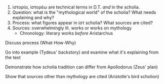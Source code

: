 1. ἱστορία, ἱστορέω are technical terms in D.T. *and* in the scholia.
2. Question:  what is the "mythological world" of the scholia? What needs explaining and why?
3. Process: what figures appear in ἱστ scholia?  What sources are cited?
4. Sources: overwhelmingly lit. works or works on mythology
    - Chronology: literary works *before* Aristarchus 

Discuss process (What-How-Why) 

Go into example (Tydeus' backstory) and examine what it's explaining from the text 

Demonstrate how scholia tradition can differ from Apollodorus (Zeus' plan) 

Show that sources other than mythology are cited (Aristotle's bird scholion) 
